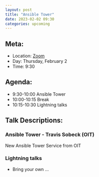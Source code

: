```yaml
---
layout: post
title: "Ansible Tower"
date: 2023-02-02 09:30
categories: upcoming
---
```


## Meta:

- Location: [Zoom](https://z.umn.edu/cpmstream)
- Day: Thursday, February 2
- Time: 9:30

## Agenda:

- 9:30-10:00 Ansible Tower
- 10:00-10:15 Break
- 10:15-10:30 Lightning talks

## Talk Descriptions:

### Ansible Tower - Travis Sobeck (OIT)

New Ansible Tower Service from OIT

### Lightning talks
- Bring your own ...
